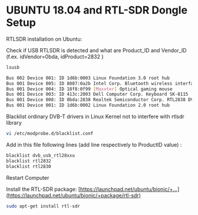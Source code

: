 # UBUNTU 18.04 and RTL-SDR Dongle Setup

RTLSDR installation on Ubuntu:

Check if USB RTLSDR is detected and what are Product_ID and Vendor_ID (f.ex. idVendor=0bda, idProduct=2832 )

```bash
lsusb

Bus 002 Device 001: ID 1d6b:0003 Linux Foundation 3.0 root hub
Bus 001 Device 005: ID 8087:0a2b Intel Corp. Bluetooth wireless interface
Bus 001 Device 004: ID 18f8:0f99 [Maxxter] Optical gaming mouse
Bus 001 Device 003: ID 413c:2003 Dell Computer Corp. Keyboard SK-8115
Bus 001 Device 008: ID 0bda:2838 Realtek Semiconductor Corp. RTL2838 DVB-T  <---
Bus 001 Device 001: ID 1d6b:0002 Linux Foundation 2.0 root hub

```

Blacklist ordinary DVB-T drivers in Linux Kernel not to interfere with rtlsdr library

```bash
vi /etc/modprobe.d/blacklist.conf
```

Add in this file  following lines (add line respectively to ProductID value) :

```bash
blacklist dvb_usb_rtl28xxu 
blacklist rtl2832 
blacklist rtl2830
```

Restart Computer

Install the RTL-SDR package: [https://launchpad.net/ubuntu/bionic/+...](https://launchpad.net/ubuntu/bionic/+package/rtl-sdr)

```bash
sudo apt-get install rtl-sdr
```
